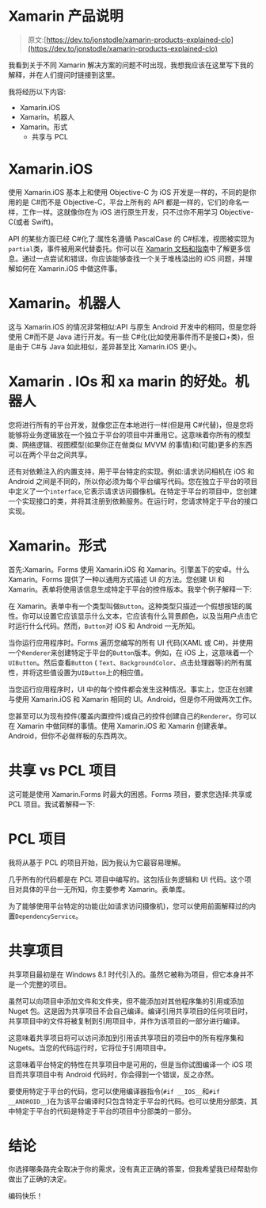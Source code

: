 # Xamarin 产品说明

> 原文:[https://dev.to/jonstodle/xamarin-products-explained-clo](https://dev.to/jonstodle/xamarin-products-explained-clo)

我看到关于不同 Xamarin 解决方案的问题不时出现，我想我应该在这里写下我的解释，并在人们提问时链接到这里。

我将经历以下内容:

*   Xamarin.iOS
*   Xamarin。机器人
*   Xamarin。形式
    *   共享与 PCL

# Xamarin.iOS

使用 Xamarin.iOS 基本上和使用 Objective-C 为 iOS 开发是一样的，不同的是你用的是 C#而不是 Objective-C，平台上所有的 API 都是一样的，它们的命名一样，工作一样。这就像你在为 iOS 进行原生开发，只不过你不用学习 Objective-C(或者 Swift)。

API 的某些方面已经 C#化了:属性名遵循 PascalCase 的 C#标准，视图被实现为`partial`类，事件被用来代替委托。你可以在 [Xamarin 文档和指南](https://developer.xamarin.com/guides/ios/)中了解更多信息。通过一点尝试和错误，你应该能够查找一个关于堆栈溢出的 iOS 问题，并理解如何在 Xamarin.iOS 中做这件事。

# Xamarin。机器人

这与 Xamarin.iOS 的情况非常相似:API 与原生 Android 开发中的相同，但是您将使用 C#而不是 Java 进行开发。有一些 C#化(比如使用事件而不是接口+类)，但是由于 C#与 Java 如此相似，差异甚至比 Xamarin.iOS 更小。

# Xamarin . IOs 和 xa marin 的好处。机器人

您将进行所有的平台开发，就像您正在本地进行一样(但是用 C#代替)，但是您将能够将业务逻辑放在一个独立于平台的项目中并重用它。这意味着你所有的模型类、网络逻辑、视图模型(如果你正在做类似 MVVM 的事情)和(可能)更多的东西可以在两个平台之间共享。

还有对依赖注入的内置支持，用于平台特定的实现。例如:请求访问相机在 iOS 和 Android 之间是不同的，所以你必须为每个平台编写代码。您在独立于平台的项目中定义了一个`interface`,它表示请求访问摄像机。在特定于平台的项目中，您创建一个实现接口的类，并将其注册到依赖服务。在运行时，您请求特定于平台的接口实现。

# Xamarin。形式

首先:Xamarin。Forms 使用 Xamarin.iOS 和 Xamarin。引擎盖下的安卓。什么 Xamarin。Forms 提供了一种以通用方式描述 UI 的方法。您创建 UI 和 Xamarin。表单将使用该信息生成特定于平台的控件版本。我举个例子解释一下:

在 Xamarin。表单中有一个类型叫做`Button`。这种类型只描述一个假想按钮的属性。你可以设置它应该显示什么文本，它应该有什么背景颜色，以及当用户点击它时运行什么代码。然而，`Button`对 iOS 和 Android 一无所知。

当你运行应用程序时。Forms 遍历您编写的所有 UI 代码(XAML 或 C#)，并使用一个`Renderer`来创建特定于平台的`Button`版本。例如，在 iOS 上，这意味着一个`UIButton`。然后查看`Button` ( `Text`、`BackgroundColor`、点击处理器等)的所有属性，并将这些值设置为`UIButton`上的相应值。

当您运行应用程序时，UI 中的每个控件都会发生这种情况。事实上，您正在创建与使用 Xamarin.iOS 和 Xamarin 相同的 UI。Android，但是你不用做两次工作。

您甚至可以为现有控件(覆盖内置控件)或自己的控件创建自己的`Renderer`。你可以在 Xamarin 中做同样的事情。使用 Xamarin.iOS 和 Xamarin 创建表单。Android，但你不必做样板的东西两次。

# 共享 vs PCL 项目

这可能是使用 Xamarin.Forms 时最大的困惑。Forms 项目，要求您选择:共享或 PCL 项目。我试着解释一下:

# PCL 项目

我将从基于 PCL 的项目开始，因为我认为它最容易理解。

几乎所有的代码都是在 PCL 项目中编写的。这包括业务逻辑和 UI 代码。这个项目对具体的平台一无所知，你主要参考 Xamarin。表单库。

为了能够使用平台特定的功能(比如请求访问摄像机)，您可以使用前面解释过的内置`DependencyService`。

# 共享项目

共享项目最初是在 Windows 8.1 时代引入的。虽然它被称为项目，但它本身并不是一个完整的项目。

虽然可以向项目中添加文件和文件夹，但不能添加对其他程序集的引用或添加 Nuget 包。这是因为共享项目不会自己编译。编译引用共享项目的任何项目时，共享项目中的文件将被复制到引用项目中，并作为该项目的一部分进行编译。

这意味着共享项目将可以访问添加到引用该共享项目的项目中的所有程序集和 Nugets。当您的代码运行时，它将位于引用项目中。

这意味着平台特定的特性在共享项目中是可用的，但是当你试图编译一个 iOS 项目而共享项目中有 Android 代码时，你会得到一个错误，反之亦然。

要使用特定于平台的代码，您可以使用编译器指令(`#if __IOS__`和`#if __ANDROID__`)在为该平台编译时只包含特定于平台的代码。也可以使用分部类，其中特定于平台的代码是特定于平台的项目中分部类的一部分。

# 结论

你选择哪条路完全取决于你的需求，没有真正正确的答案，但我希望我已经帮助你做出了正确的决定。

编码快乐！